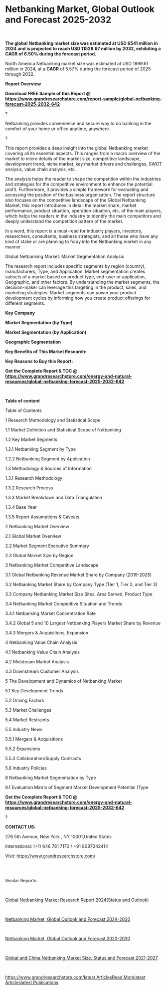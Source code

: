 <h1>Netbanking Market, Global Outlook and Forecast 2025-2032</h1><br/><p><strong>The global Netbanking market size was estimated at USD 6541 million in 2024 and is projected to reach USD 11528.97 million by 2032, exhibiting a <strong>CAGR</strong> of 6.50% during the forecast period.</strong></p>
 
 
 
 <p>North America Netbanking market size was estimated at USD 1899.61 million in 2024, at a <strong>CAGR</strong> of 5.57% during the forecast period of 2025 through 2032.</p>
 
 
 
 <p><strong>Report Overview</strong></p>
 
 
 
 <div><b>Download FREE Sample of this Report @ <a href="https://www.grandresearchstore.com/report-sample/global-netbanking-forecast-2025-2032-642">https://www.grandresearchstore.com/report-sample/global-netbanking-forecast-2025-2032-642</a></b></div>
 
 
 
 <p>? </p>
 
 
 
 <p>Netbanking provides convenience and secure way to do banking in the comfort of your home or office anytime, anywhere.</p>
 
 
 
 <p>? </p>
 
 
 
 <p>This report provides a deep insight into the global Netbanking market covering all its essential aspects. This ranges from a macro overview of the market to micro details of the market size, competitive landscape, development trend, niche market, key market drivers and challenges, SWOT analysis, value chain analysis, etc.</p>
 
 
 
 <p>The analysis helps the reader to shape the competition within the industries and strategies for the competitive environment to enhance the potential profit. Furthermore, it provides a simple framework for evaluating and accessing the position of the business organization. The report structure also focuses on the competitive landscape of the Global Netbanking Market, this report introduces in detail the market share, market performance, product situation, operation situation, etc. of the main players, which helps the readers in the industry to identify the main competitors and deeply understand the competition pattern of the market.</p>
 
 
 
 <p>In a word, this report is a must-read for industry players, investors, researchers, consultants, business strategists, and all those who have any kind of stake or are planning to foray into the Netbanking market in any manner.</p>
 
 
 
 <p>Global Netbanking Market: Market Segmentation Analysis</p>
 
 
 
 <p>The research report includes specific segments by region (country), manufacturers, Type, and Application. Market segmentation creates subsets of a market based on product type, end-user or application, Geographic, and other factors. By understanding the market segments, the decision-maker can leverage this targeting in the product, sales, and marketing strategies. Market segments can power your product development cycles by informing how you create product offerings for different segments.</p>
 
 
 
 <p><strong>Key Company</strong></p>
 
 
 
 <p><strong>Market Segmentation (by Type)</strong></p>
 
 
 
 <p><strong>Market Segmentation (<strong>by Application</strong>)</strong></p>
 
 
 
 <p><strong>Geographic Segmentation</strong></p>
 
 
 
 <p><strong>Key Benefits of This Market Research:</strong></p>
 
 
 
 <p><strong>Key <strong>Reasons to Buy</strong> this Report:</strong></p>
 
 
 
 <div><b>Get the Complete Report & TOC @ <a href="https://www.grandresearchstore.com/energy-and-natural-resources/global-netbanking-forecast-2025-2032-642">https://www.grandresearchstore.com/energy-and-natural-resources/global-netbanking-forecast-2025-2032-642</a></b></div>
 
 
 
 <p><br />
 
 <b>Table of content</b></p>
 
 
 
 <p>Table of Contents<br />
 
 1 Research Methodology and Statistical Scope<br />
 
 1.1 Market Definition and Statistical Scope of Netbanking<br />
 
 1.2 Key Market Segments<br />
 
 1.2.1 Netbanking Segment by Type<br />
 
 1.2.2 Netbanking Segment by Application<br />
 
 1.3 Methodology & Sources of Information<br />
 
 1.3.1 Research Methodology<br />
 
 1.3.2 Research Process<br />
 
 1.3.3 Market Breakdown and Data Triangulation<br />
 
 1.3.4 Base Year<br />
 
 1.3.5 Report Assumptions & Caveats<br />
 
 2 Netbanking Market Overview<br />
 
 2.1 Global Market Overview<br />
 
 2.2 Market Segment Executive Summary<br />
 
 2.3 Global Market Size by Region<br />
 
 3 Netbanking Market Competitive Landscape<br />
 
 3.1 Global Netbanking Revenue Market Share by Company (2019-2025)<br />
 
 3.2 Netbanking Market Share by Company Type (Tier 1, Tier 2, and Tier 3)<br />
 
 3.3 Company Netbanking Market Size Sites, Area Served, Product Type<br />
 
 3.4 Netbanking Market Competitive Situation and Trends<br />
 
 3.4.1 Netbanking Market Concentration Rate<br />
 
 3.4.2 Global 5 and 10 Largest Netbanking Players Market Share by Revenue<br />
 
 3.4.3 Mergers & Acquisitions, Expansion<br />
 
 4 Netbanking Value Chain Analysis<br />
 
 4.1 Netbanking Value Chain Analysis<br />
 
 4.2 Midstream Market Analysis<br />
 
 4.3 Downstream Customer Analysis<br />
 
 5 The Development and Dynamics of Netbanking Market<br />
 
 5.1 Key Development Trends<br />
 
 5.2 Driving Factors<br />
 
 5.3 Market Challenges<br />
 
 5.4 Market Restraints<br />
 
 5.5 Industry News<br />
 
 5.5.1 Mergers & Acquisitions<br />
 
 5.5.2 Expansions<br />
 
 5.5.3 Collaboration/Supply Contracts<br />
 
 5.6 Industry Policies<br />
 
 6 Netbanking Market Segmentation by Type<br />
 
 6.1 Evaluation Matrix of Segment Market Development Potential (Type</p>
 
 
 
 <div><b>Get the Complete Report & TOC @ <a href="https://www.grandresearchstore.com/energy-and-natural-resources/global-netbanking-forecast-2025-2032-642">https://www.grandresearchstore.com/energy-and-natural-resources/global-netbanking-forecast-2025-2032-642</a></b></div>
 
 
 
 <p>? </p>
 
 
 
 <p><b>CONTACT US:</b><br />
 
 276 5th Avenue, New York , NY 10001,United States<br />
 
 International: (+1) 646 781 7170 / +91 8087042414<br />
 
 Visit: <a href="https://www.grandresearchstore.com/">https://www.grandresearchstore.com/</a><br />
 
 <br />
 
 <br />
 
 Similar Reports:<br />
 
 <br />
 
 <a href="https://www.grandresearchstore.com/energy-and-natural-resources/global-netbanking-2024-883">Global Netbanking Market Research Report 2024(Status and Outlook)</a><br />
 
 <br />
 
 <a href="https://www.grandresearchstore.com/energy-and-natural-resources/global-netbanking-forecast-2024-2030-902">Netbanking Market, Global Outlook and Forecast 2024-2030</a><br />
 
 <br />
 
 <a href="https://www.grandresearchstore.com/ict-and-media/global-netbanking-forecast-2023-2030-117">Netbanking Market, Global Outlook and Forecast 2023-2030</a><br />
 
 <br />
 
 <a href="https://www.grandresearchstore.com/ict-and-media/global-china-netbanking-2021-2027-660">Global and China Netbanking Market Size, Status and Forecast 2021-2027</a><br />
 
 <br />
 
 <a href="https://gyeongbokgung.com">https://www.grandresearchstore.com/</a><a href="https://hallyeomaritime.com">latest Articles</a><a href="https://jingwansa.com">Read More</a><a href="https://nguoiviet.jp/">latest Articles</a><a href="https://www.intelmarketresearch.com/">latest Publications</a></p>